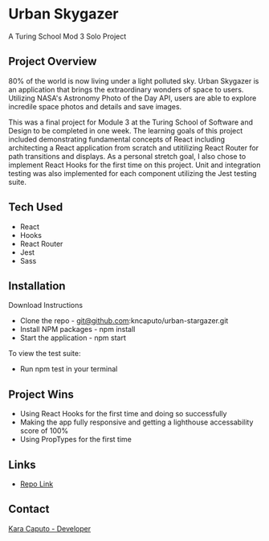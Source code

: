 # Urban Skygazer

 A Turing School Mod 3 Solo Project

## Project Overview

80% of the world is now living under a light polluted sky. Urban Skygazer is an application that brings the extraordinary wonders of space to users. Utilizing NASA's Astronomy Photo of the Day API, users are able to explore incredile space photos and details and save images. 

This was a final project for Module 3 at the Turing School of Software and Design to be completed in one week. The learning goals of this project included demonstrating fundamental concepts of React including architecting a React application from scratch and utitilizing React Router for path transitions and displays. As a personal stretch goal, I also chose to implement React Hooks for the first time on this project. Unit and integration testing was also implemented for each component utilizing the Jest testing suite. 

## Tech Used

- React
- Hooks
- React Router
- Jest
- Sass

## Installation

Download Instructions

- Clone the repo - git@github.com:kncaputo/urban-stargazer.git
- Install NPM packages - npm install
- Start the application - npm start

To view the test suite:

- Run npm test in your terminal

## Project Wins

- Using React Hooks for the first time and doing so successfully
- Making the app fully responsive and getting a lighthouse accessability score of 100%
- Using PropTypes for the first time

## Links

- [Repo Link](https://github.com/kncaputo/urban-stargazer)

## Contact 

[Kara Caputo - Developer](https://github.com/kncaputo)

